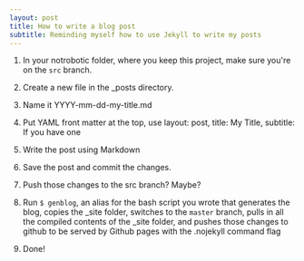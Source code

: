```yaml
---
layout: post
title: How to write a blog post
subtitle: Reminding myself how to use Jekyll to write my posts
---
```


1. In your notrobotic folder, where you keep this project, make sure you're on the `src` branch.

2. Create a new file in the _posts directory.

3. Name it YYYY-mm-dd-my-title.md

4. Put YAML front matter at the top, use layout: post, title: My Title, subtitle: If you have one

5. Write the post using Markdown

6. Save the post and commit the changes.

7. Push those changes to the src branch? Maybe?

8. Run `$ genblog`, an alias for the bash script you wrote that generates the blog, copies the _site folder, switches to the `master` branch, pulls in all the compiled contents of the _site folder, and pushes those changes to github to be served by Github pages with the .nojekyll command flag

9. Done!
